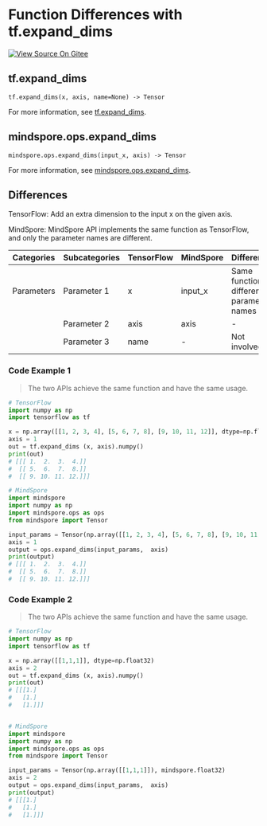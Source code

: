 # Function Differences with tf.expand_dims

[![View Source On Gitee](https://mindspore-website.obs.cn-north-4.myhuaweicloud.com/website-images/master/resource/_static/logo_source_en.png)](https://gitee.com/mindspore/docs/blob/master/docs/mindspore/source_en/note/api_mapping/tensorflow_diff/expand_dims.md)

## tf.expand_dims

```text
tf.expand_dims(x, axis, name=None) -> Tensor
```

For more information, see [tf.expand_dims](https://tensorflow.google.cn/versions/r2.6/api_docs/python/tf/expand_dims).

## mindspore.ops.expand_dims

```text
mindspore.ops.expand_dims(input_x, axis) -> Tensor
```

For more information, see [mindspore.ops.expand_dims](https://www.mindspore.cn/docs/en/master/api_python/ops/mindspore.ops.expand_dims.html).

## Differences

TensorFlow: Add an extra dimension to the input x on the given axis.

MindSpore: MindSpore API implements the same function as TensorFlow, and only the parameter names are different.

| Categories | Subcategories |TensorFlow | MindSpore | Differences |
| --- | --- | --- | --- |---|
| Parameters | Parameter 1 | x          | input_x   | Same function, different parameter names |
|      | Parameter 2 | axis       | axis      | - |
|      | Parameter 3 | name       | -      | Not involved |

### Code Example 1

> The two APIs achieve the same function and have the same usage.

```python
# TensorFlow
import numpy as np
import tensorflow as tf

x = np.array([[1, 2, 3, 4], [5, 6, 7, 8], [9, 10, 11, 12]], dtype=np.float32)
axis = 1
out = tf.expand_dims (x, axis).numpy()
print(out)
# [[[ 1.  2.  3.  4.]]
#  [[ 5.  6.  7.  8.]]
#  [[ 9. 10. 11. 12.]]]

# MindSpore
import mindspore
import numpy as np
import mindspore.ops as ops
from mindspore import Tensor

input_params = Tensor(np.array([[1, 2, 3, 4], [5, 6, 7, 8], [9, 10, 11, 12]]), mindspore.float32)
axis = 1
output = ops.expand_dims(input_params,  axis)
print(output)
# [[[ 1.  2.  3.  4.]]
#  [[ 5.  6.  7.  8.]]
#  [[ 9. 10. 11. 12.]]]

```

### Code Example 2

> The two APIs achieve the same function and have the same usage.

```python
# TensorFlow
import numpy as np
import tensorflow as tf

x = np.array([[1,1,1]], dtype=np.float32)
axis = 2
out = tf.expand_dims (x, axis).numpy()
print(out)
# [[[1.]
#   [1.]
#   [1.]]]


# MindSpore
import mindspore
import numpy as np
import mindspore.ops as ops
from mindspore import Tensor

input_params = Tensor(np.array([[1,1,1]]), mindspore.float32)
axis = 2
output = ops.expand_dims(input_params,  axis)
print(output)
# [[[1.]
#   [1.]
#   [1.]]]
```

